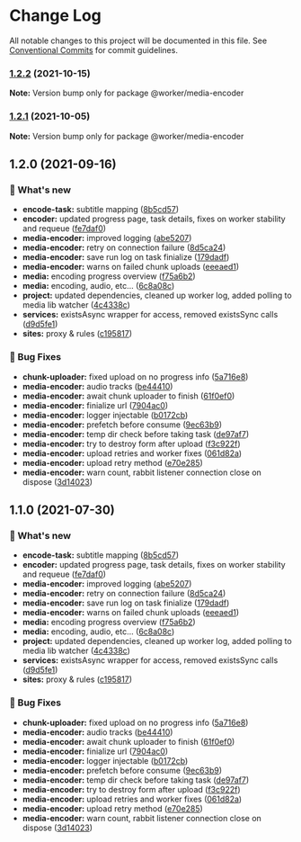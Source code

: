# Change Log

All notable changes to this project will be documented in this file.
See [Conventional Commits](https://conventionalcommits.org) for commit guidelines.

### [1.2.2](https://github.com/furystack/multiverse/compare/@worker/media-encoder@1.2.1...@worker/media-encoder@1.2.2) (2021-10-15)

**Note:** Version bump only for package @worker/media-encoder






### [1.2.1](https://github.com/furystack/multiverse/compare/@worker/media-encoder@1.2.0...@worker/media-encoder@1.2.1) (2021-10-05)

**Note:** Version bump only for package @worker/media-encoder






## 1.2.0 (2021-09-16)


### 🚀 What's new

* **encode-task:** subtitle mapping ([8b5cd57](https://github.com/furystack/multiverse/commit/8b5cd57846993de815774926838c1a0277db7835))
* **encoder:** updated progress page, task details, fixes on worker stability and requeue ([fe7daf0](https://github.com/furystack/multiverse/commit/fe7daf02be7a0f3d77a54c6673d2f8ea06d04fa6))
* **media-encoder:** improved logging ([abe5207](https://github.com/furystack/multiverse/commit/abe5207c5095f2d4b8232d0aab37cc176df0d37b))
* **media-encoder:** retry on connection failure ([8d5ca24](https://github.com/furystack/multiverse/commit/8d5ca2439f7d5a0e4e83e36121532e279b870661))
* **media-encoder:** save run log on task finialize ([179dadf](https://github.com/furystack/multiverse/commit/179dadf3836e9a6a2704e39a0a9d8faf5a925256))
* **media-encoder:** warns on failed chunk uploads ([eeeaed1](https://github.com/furystack/multiverse/commit/eeeaed12fbee4d4586455870dcee232edc98710f))
* **media:** encoding progress overview ([f75a6b2](https://github.com/furystack/multiverse/commit/f75a6b2f5795104fa87e5cf87c107ae618d46d97))
* **media:** encoding, audio, etc... ([6c8a08c](https://github.com/furystack/multiverse/commit/6c8a08c3784ab2d4f8a001c38246933f75cca57b))
* **project:** updated dependencies, cleaned up worker log, added polling to media lib watcher ([4c4338c](https://github.com/furystack/multiverse/commit/4c4338c6792e5ccf4f0f7a4602df4009a1a46184))
* **services:** existsAsync wrapper for access, removed existsSync calls ([d9d5fe1](https://github.com/furystack/multiverse/commit/d9d5fe12a71b65cd7b9d73dedf1f438a6591b0b5))
* **sites:** proxy & rules ([c195817](https://github.com/furystack/multiverse/commit/c19581720f8c411466d9eed564d082fd99516047))


### 🐛 Bug Fixes

* **chunk-uploader:** fixed upload on no progress info ([5a716e8](https://github.com/furystack/multiverse/commit/5a716e842ef5afdd2c592a9894c89ff9741afd44))
* **media-encoder:** audio tracks ([be44410](https://github.com/furystack/multiverse/commit/be444102140231ab224db6a69ed60a33d7a7d933))
* **media-encoder:** await chunk uploader to finish ([61f0ef0](https://github.com/furystack/multiverse/commit/61f0ef0857180b192ffc9499eac24917312a4296))
* **media-encoder:** finialize url ([7904ac0](https://github.com/furystack/multiverse/commit/7904ac07463f51df2bf9cd179ccc376151cd0f07))
* **media-encoder:** logger injectable ([b0172cb](https://github.com/furystack/multiverse/commit/b0172cb0952583bf3008ffff0fc824168fe00174))
* **media-encoder:** prefetch before consume ([9ec63b9](https://github.com/furystack/multiverse/commit/9ec63b9f26e83a554e2ad946a75d831bd036f565))
* **media-encoder:** temp dir check before taking task ([de97af7](https://github.com/furystack/multiverse/commit/de97af78a4350602a9120c8219ccb5a6d50734ae))
* **media-encoder:** try to destroy form after upload ([f3c922f](https://github.com/furystack/multiverse/commit/f3c922fdb0236cdc97996b891f728c4b5ad08962))
* **media-encoder:** upload retries and worker fixes ([061d82a](https://github.com/furystack/multiverse/commit/061d82a899f89613fcefe97a373966bf9c81f4c7))
* **media-encoder:** upload retry method ([e70e285](https://github.com/furystack/multiverse/commit/e70e285011fafa4e1126a885582b83af7befbd05))
* **media-encoder:** warn count, rabbit listener connection close on dispose ([3d14023](https://github.com/furystack/multiverse/commit/3d1402312cbe6d2321ff3f44e16ed1fd97545f8f))




## 1.1.0 (2021-07-30)


### 🚀 What's new

* **encode-task:** subtitle mapping ([8b5cd57](https://github.com/furystack/multiverse/commit/8b5cd57846993de815774926838c1a0277db7835))
* **encoder:** updated progress page, task details, fixes on worker stability and requeue ([fe7daf0](https://github.com/furystack/multiverse/commit/fe7daf02be7a0f3d77a54c6673d2f8ea06d04fa6))
* **media-encoder:** improved logging ([abe5207](https://github.com/furystack/multiverse/commit/abe5207c5095f2d4b8232d0aab37cc176df0d37b))
* **media-encoder:** retry on connection failure ([8d5ca24](https://github.com/furystack/multiverse/commit/8d5ca2439f7d5a0e4e83e36121532e279b870661))
* **media-encoder:** save run log on task finialize ([179dadf](https://github.com/furystack/multiverse/commit/179dadf3836e9a6a2704e39a0a9d8faf5a925256))
* **media-encoder:** warns on failed chunk uploads ([eeeaed1](https://github.com/furystack/multiverse/commit/eeeaed12fbee4d4586455870dcee232edc98710f))
* **media:** encoding progress overview ([f75a6b2](https://github.com/furystack/multiverse/commit/f75a6b2f5795104fa87e5cf87c107ae618d46d97))
* **media:** encoding, audio, etc... ([6c8a08c](https://github.com/furystack/multiverse/commit/6c8a08c3784ab2d4f8a001c38246933f75cca57b))
* **project:** updated dependencies, cleaned up worker log, added polling to media lib watcher ([4c4338c](https://github.com/furystack/multiverse/commit/4c4338c6792e5ccf4f0f7a4602df4009a1a46184))
* **services:** existsAsync wrapper for access, removed existsSync calls ([d9d5fe1](https://github.com/furystack/multiverse/commit/d9d5fe12a71b65cd7b9d73dedf1f438a6591b0b5))
* **sites:** proxy & rules ([c195817](https://github.com/furystack/multiverse/commit/c19581720f8c411466d9eed564d082fd99516047))


### 🐛 Bug Fixes

* **chunk-uploader:** fixed upload on no progress info ([5a716e8](https://github.com/furystack/multiverse/commit/5a716e842ef5afdd2c592a9894c89ff9741afd44))
* **media-encoder:** audio tracks ([be44410](https://github.com/furystack/multiverse/commit/be444102140231ab224db6a69ed60a33d7a7d933))
* **media-encoder:** await chunk uploader to finish ([61f0ef0](https://github.com/furystack/multiverse/commit/61f0ef0857180b192ffc9499eac24917312a4296))
* **media-encoder:** finialize url ([7904ac0](https://github.com/furystack/multiverse/commit/7904ac07463f51df2bf9cd179ccc376151cd0f07))
* **media-encoder:** logger injectable ([b0172cb](https://github.com/furystack/multiverse/commit/b0172cb0952583bf3008ffff0fc824168fe00174))
* **media-encoder:** prefetch before consume ([9ec63b9](https://github.com/furystack/multiverse/commit/9ec63b9f26e83a554e2ad946a75d831bd036f565))
* **media-encoder:** temp dir check before taking task ([de97af7](https://github.com/furystack/multiverse/commit/de97af78a4350602a9120c8219ccb5a6d50734ae))
* **media-encoder:** try to destroy form after upload ([f3c922f](https://github.com/furystack/multiverse/commit/f3c922fdb0236cdc97996b891f728c4b5ad08962))
* **media-encoder:** upload retries and worker fixes ([061d82a](https://github.com/furystack/multiverse/commit/061d82a899f89613fcefe97a373966bf9c81f4c7))
* **media-encoder:** upload retry method ([e70e285](https://github.com/furystack/multiverse/commit/e70e285011fafa4e1126a885582b83af7befbd05))
* **media-encoder:** warn count, rabbit listener connection close on dispose ([3d14023](https://github.com/furystack/multiverse/commit/3d1402312cbe6d2321ff3f44e16ed1fd97545f8f))

